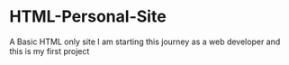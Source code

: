 # HTML-Personal-Site
A Basic HTML only site 
I am starting this journey as a web developer and this is my first project
